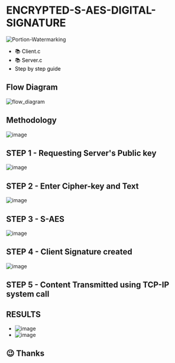 # ENCRYPTED-S-AES-DIGITAL-SIGNATURE
![Portion-Watermarking](https://socialify.git.ci/AbhinandanPun/Secure-Client-Server-Model/image?font=Raleway&language=1&name=1&owner=1&pattern=Floating%20Cogs&theme=Dark)

- <a href="https://github.com/suva007/ENCRYPTED-S-AES-DIGITAL-SIGNATURE-/blob/main/client.c" title="Link to notebook" style="background-color:#FFFFFF;color:#000000;text-decoration:none">📚 Client.c </a>
- <a href="https://github.com/suva007/ENCRYPTED-S-AES-DIGITAL-SIGNATURE-/blob/main/server.c" title="Link to notebook" style="background-color:#FFFFFF;color:#000000;text-decoration:none">📚 Server.c </a>
- <a href="https://github.com/suva007/ENCRYPTED-S-AES-DIGITAL-SIGNATURE-/blob/main/readme.pdf" title="Link to notebook" style="background-color:#FFFFFF;color:#000000;text-decoration:none"> Step by step guide </a>

## Flow Diagram
![flow_diagram](https://user-images.githubusercontent.com/38084433/119720549-b915ad00-be87-11eb-816f-5a6fa27c4b7a.png)

## Methodology
![image](https://user-images.githubusercontent.com/38084433/148695734-eea4e977-ac9c-451e-b1ce-474415c34acb.png)

## STEP 1 - Requesting Server's Public key
![image](https://user-images.githubusercontent.com/38084433/148695348-84db66d5-e301-4e28-87cc-ccd440496076.png)

## STEP 2 - Enter Cipher-key and Text 
![image](https://user-images.githubusercontent.com/38084433/148695499-8f142b98-dadd-4589-94ce-9e5302aaa18b.png)

## STEP 3 - S-AES 
![image](https://user-images.githubusercontent.com/38084433/148695566-f04bf19a-8f90-4e73-89bb-e3e05b4da452.png)

## STEP 4 - Client Signature created
![image](https://user-images.githubusercontent.com/38084433/148695751-357598bd-7213-4328-8b66-711adf0e6a20.png)

## STEP 5 - Content Transmitted using TCP-IP system call

## RESULTS 
- ![image](https://user-images.githubusercontent.com/38084433/148695814-ec094a2b-1286-4d57-980c-4d5c394291f3.png)
- ![image](https://user-images.githubusercontent.com/38084433/148695834-e690824d-498f-46c6-b035-9f5a13eaf9eb.png)
## :wink: Thanks
